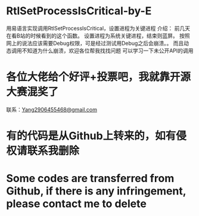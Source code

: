 # RtlSetProcessIsCritical-by-E
用易语言实现调用RtlSetProcessIsCritical，设置进程为关键进程
介绍：
前几天在看B站的时候看到的这个函数。
设置进程为系统关键进程，结束则蓝屏。
按照网上的说法应该需要Debug权限，可是经过测试用Debug之后会崩溃。。
而且动态调用不知道为什么崩溃，欢迎各位帮我找找问题
可以学习一下未公开API的调用


# 各位大佬给个好评+投票吧，我就靠开源大赛混奖了

联系：Yang2906455468@gmail.com

# 有的代码是从Github上转来的，如有侵权请联系我删除
# Some codes are transferred from Github, if there is any infringement, please contact me to delete
